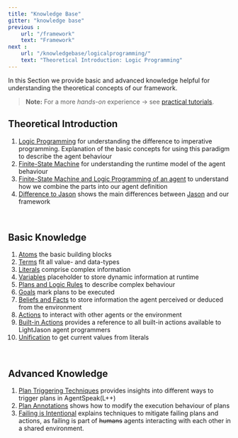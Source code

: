 ```yaml
---
title: "Knowledge Base"
gitter: "knowledge base"
previous :
    url: "/framework"
    text: "Framework"
next :
    url: "/knowledgebase/logicalprogramming/"
    text: "Theoretical Introduction: Logic Programming"
---
```


In this Section we provide basic and advanced knowledge helpful for understanding the theoretical concepts of our framework.

> **Note:** For a more *hands-on* experience $\to$ see [practical tutorials](/tutorials).

## Theoretical Introduction
  1. [Logic Programming](logicalprogramming) for understanding the difference to imperative programming. Explanation of the basic concepts for using this paradigm to describe the agent behaviour
  2. [Finite-State Machine](finitestatemachine) for understanding the runtime model of the agent behaviour
  3. [Finite-State Machine and Logic Programming of an agent](agent) to understand how we combine the parts into our agent definition
  4. [Difference to Jason](differencetojason) shows the main differences between [Jason](http://jason.sourceforge.net) and our framework


<br>

## Basic Knowledge
  1. [Atoms](atoms) the basic building blocks
  2. [Terms](terms) fit all value- and data-types
  3. [Literals](literals) comprise complex information
  4. [Variables](variables) placeholder to store dynamic information at runtime
  5. [Plans and Logic Rules](plansandrules) to describe complex behaviour
  6. [Goals](goals) mark plans to be executed
  7. [Beliefs and Facts](beliefsandfacts) to store information the agent perceived or deduced from the environment
  8. [Actions](actions) to interact with other agents or the environment
  9. [Built-in Actions](builtinactions) provides a reference to all built-in actions available to LightJason agent programmers
  10. [Unification](unification) to get current values from literals

<br>

## Advanced Knowledge
  1. [Plan Triggering Techniques](triggering) provides insights into different ways to trigger plans in AgentSpeak(L++)
  2. [Plan Annotations](annotations) shows how to modify the execution behaviour of plans
  3. [Failing is Intentional](failing) explains techniques to mitigate failing plans and actions, as failing is part of ~~humans~~ agents interacting with each other in a shared environment.